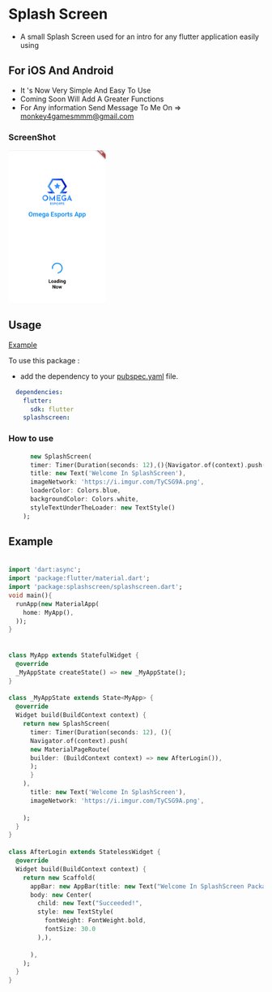 # Splash Screen

* A small Splash Screen used for an intro for any flutter application easily using

## For iOS And Android 

* It 's Now Very Simple And Easy To Use 
* Coming Soon Will Add A Greater Functions 
* For Any information Send Message To Me On => monkey4gamesmmm@gmail.com


### ScreenShot
<img src="screenshot.png" height="300et">

## Usage

[Example](https://github.com/KarimMohamed2005/SplashScreenFlutterPackage/blob/master/example/example.dart)

To use this package :

* add the dependency to your [pubspec.yaml](https://github.com/KarimMohamed2005/SplashScreenFlutterPackage/blob/master/pubspec.yaml) file.

```yaml
  dependencies:
    flutter:
      sdk: flutter
    splashscreen:
```

### How to use


``` dart
      new SplashScreen(
      timer: Timer(Duration(seconds: 12),(){Navigator.of(context).push(new MaterialPageRoute(builder: (BuildContext context) => new AfterLogin()),);}),
      title: new Text('Welcome In SplashScreen'),
      imageNetwork: 'https://i.imgur.com/TyCSG9A.png',
      loaderColor: Colors.blue,
      backgroundColor: Colors.white,
      styleTextUnderTheLoader: new TextStyle()
    );
```

## Example
```dart

import 'dart:async';
import 'package:flutter/material.dart';
import 'package:splashscreen/splashscreen.dart';
void main(){
  runApp(new MaterialApp(
    home: MyApp(),
  ));
}


class MyApp extends StatefulWidget {
  @override
  _MyAppState createState() => new _MyAppState();
}

class _MyAppState extends State<MyApp> {
  @override
  Widget build(BuildContext context) {
    return new SplashScreen(
      timer: Timer(Duration(seconds: 12), (){
      Navigator.of(context).push(
      new MaterialPageRoute(
      builder: (BuildContext context) => new AfterLogin()),
      );
      }
    ),
      title: new Text('Welcome In SplashScreen'),
      imageNetwork: 'https://i.imgur.com/TyCSG9A.png',

    );
  }
}

class AfterLogin extends StatelessWidget {
  @override
  Widget build(BuildContext context) {
    return new Scaffold(
      appBar: new AppBar(title: new Text("Welcome In SplashScreen Package")),
      body: new Center(
        child: new Text("Succeeded!",
        style: new TextStyle(
          fontWeight: FontWeight.bold,
          fontSize: 30.0
        ),),

      ),
    );
  }
}

```
